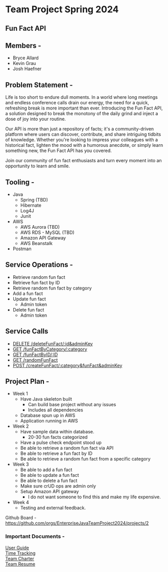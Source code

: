 # Team Project Spring 2024
## Fun Fact API

## Members -
* Bryce Allard
* Kevin Grau
* Josh Haefner

## Problem Statement -  
Life is too short to endure dull moments. In a world where long meetings and endless conference calls drain our energy,
the need for a quick, refreshing break is more important than ever. Introducing the Fun Fact API, a solution designed to
break the monotony of the daily grind and inject a dose of joy into your routine.

Our API is more than just a repository of facts; it's a community-driven platform where users can discover, contribute,
and share intriguing tidbits of knowledge. Whether you're looking to impress your colleagues with a historical fact,
lighten the mood with a humorous anecdote, or simply learn something new, the Fun Fact API has you covered.

Join our community of fun fact enthusiasts and turn every moment into an opportunity to learn and smile.

## Tooling -
* Java
  * Spring (TBD)
  * Hibernate
  * Log4J
  * Junit
* AWS
  * AWS Aurora (TBD)
  * AWS RDS - MySQL (TBD)
  * Amazon API Gateway
  * AWS Beanstalk
* Postman 

## Service Operations -
* Retrieve random fun fact
* Retrieve fun fact by ID
* Retrieve random fun fact by category
* Add a fun fact
* Update fun fact
  * Admin token
* Delete fun fact
  * Admin token
 
 ## Service Calls
 * [DELETE /deleteFunFact/:id&adminKey](deleteFunFact.md)
 * [GET /funFactByCategory/:category](funFactByCategory.md)
 * [GET /funFactByID/:ID](docs/funFactById.md)
 * [GET /randomFunFact](docs/randomFunFact.md)
 * [POST /createFunFact/:category&funFact&adminKey](docs/createFunFact.md)

## Project Plan - 
* Week 1 
  * Have Java skeleton built
    * Can build base project without any issues
    * Includes all dependencies
  * Database spun up in AWS
  * Application running in AWS
* Week 2
  * Have sample data within database.
    * 20-30 fun facts categorized
  * Have a pulse check endpoint stood up
  * Be able to retrieve a random fun fact via API
  * Be able to retrieve a fun fact by ID
  * Be able to retrieve a random fun fact from a specific category
* Week 3
  * Be able to add a fun fact
  * Be able to update a fun fact
  * Be able to delete a fun fact
  * Make sure crUD ops are admin only
  * Setup Amazon API gateway
    * I do not want someone to find this and make my life expensive.
* Week 4 
  * Testing and external feedback.

Github Board - https://github.com/orgs/EnterpriseJavaTeamProject2024/projects/2

### Important Documents - 
[User Guide](Docs/UserGuide.md)  
[Time Tracking](Docs/TimeTracker.md)  
[Team Charter](Docs/TeamCharter.md)  
[Team Resume](Docs/TeamResume.md)  

